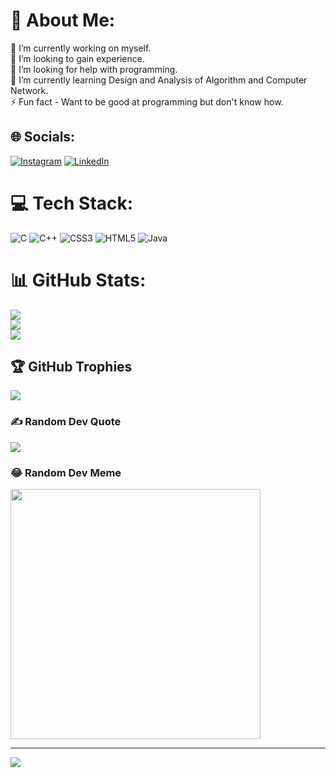 # 💫 About Me:
🔭 I’m currently working on myself.<br>👯 I’m looking to gain experience.<br>🤝 I’m looking for help with programming.<br>🌱 I’m currently learning Design and Analysis of Algorithm and Computer Network.<br>⚡ Fun fact - Want to be good at programming but don't know how.


## 🌐 Socials:
[![Instagram](https://img.shields.io/badge/Instagram-%23E4405F.svg?logo=Instagram&logoColor=white)](https://instagram.com/itzzz_sourish) [![LinkedIn](https://img.shields.io/badge/LinkedIn-%230077B5.svg?logo=linkedin&logoColor=white)](https://www.linkedin.com/in/sourish-das-928a6a221/) 

# 💻 Tech Stack:
![C](https://img.shields.io/badge/c-%2300599C.svg?style=flat&logo=c&logoColor=white) ![C++](https://img.shields.io/badge/c++-%2300599C.svg?style=flat&logo=c%2B%2B&logoColor=white) ![CSS3](https://img.shields.io/badge/css3-%231572B6.svg?style=flat&logo=css3&logoColor=white) ![HTML5](https://img.shields.io/badge/html5-%23E34F26.svg?style=flat&logo=html5&logoColor=white) ![Java](https://img.shields.io/badge/java-%23ED8B00.svg?style=flat&logo=java&logoColor=white)
# 📊 GitHub Stats:
![](https://github-readme-stats.vercel.app/api?username=try-hard-bot&theme=synthwave&hide_border=false&include_all_commits=true&count_private=true)<br/>
![](https://github-readme-streak-stats.herokuapp.com/?user=try-hard-bot&theme=synthwave&hide_border=false)<br/>
![](https://github-readme-stats.vercel.app/api/top-langs/?username=try-hard-bot&theme=synthwave&hide_border=false&include_all_commits=true&count_private=true&layout=compact)

## 🏆 GitHub Trophies
![](https://github-profile-trophy.vercel.app/?username=try-hard-bot&theme=radical&no-frame=false&no-bg=false&margin-w=4)

### ✍️ Random Dev Quote
![](https://quotes-github-readme.vercel.app/api?type=horizontal&theme=radical)

### 😂 Random Dev Meme
<img src='https://randommeme-five.vercel.app/' style="height: 400px;"/>

---
[![](https://visitcount.itsvg.in/api?id=try-hard-bot&icon=6&color=5)](https://visitcount.itsvg.in)

<!-- Proudly created with GPRM ( https://gprm.itsvg.in ) -->
